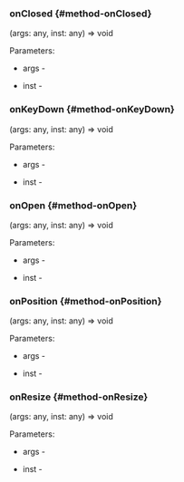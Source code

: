 ### onClosed {#method-onClosed}

(args: any, inst: any) => void




Parameters:
 - args - 

 - inst - 


### onKeyDown {#method-onKeyDown}

(args: any, inst: any) => void




Parameters:
 - args - 

 - inst - 


### onOpen {#method-onOpen}

(args: any, inst: any) => void




Parameters:
 - args - 

 - inst - 


### onPosition {#method-onPosition}

(args: any, inst: any) => void




Parameters:
 - args - 

 - inst - 


### onResize {#method-onResize}

(args: any, inst: any) => void




Parameters:
 - args - 

 - inst - 

